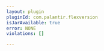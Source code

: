```yaml
---
layout: plugin
pluginId: com.palantir.flexversion
isJarAvailable: true
error: NONE
violations: []

---
```

